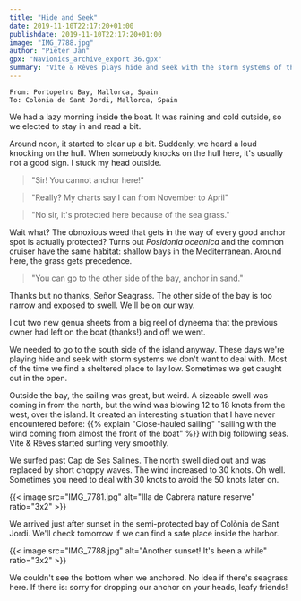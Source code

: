 ```yaml
---
title: "Hide and Seek"
date: 2019-11-10T22:17:20+01:00
publishdate: 2019-11-10T22:17:20+01:00
image: "IMG_7788.jpg"
author: "Pieter Jan"
gpx: "Navionics_archive_export 36.gpx"
summary: "Vite & Rêves plays hide and seek with the storm systems of the western Mediterranean."
---
```


`From: Portopetro Bay, Mallorca, Spain`<br/>
`To: Colònia de Sant Jordi, Mallorca, Spain`

We had a lazy morning inside the boat. It was raining and cold outside, so we elected to stay in and read a bit.

Around noon, it started to clear up a bit. Suddenly, we heard a loud knocking on the hull. When somebody knocks on the hull here, it's usually not a good sign. I stuck my head outside.

> "Sir! You cannot anchor here!"

> "Really? My charts say I can from November to April"

> "No sir, it's protected here because of the sea grass."

Wait what? The obnoxious weed that gets in the way of every good anchor spot is actually protected? Turns out _Posidonia oceanica_ and the common cruiser have the same habitat: shallow bays in the Mediterranean. Around here, the grass gets precedence.

> "You can go to the other side of the bay, anchor in sand."

Thanks but no thanks, Señor Seagrass. The other side of the bay is too narrow and exposed to swell. We'll be on our way.

I cut two new genua sheets from a big reel of dyneema that the previous owner had left on the boat (thanks!) and off we went.

We needed to go to the south side of the island anyway. These days we're playing hide and seek with storm systems we don't want to deal with. Most of the time we find a sheltered place to lay low. Sometimes we get caught out in the open.

Outside the bay, the sailing was great, but weird. A sizeable swell was coming in from the north, but the wind was blowing 12 to 18 knots from the west, over the island. It created an interesting situation that I have never encountered before: {{% explain "Close-hauled sailing" "sailing with the wind coming from almost the front of the boat" %}} with big following seas. Vite & Rêves started surfing very smoothly.

We surfed past Cap de Ses Salines. The north swell died out and was replaced by short choppy waves. The wind increased to 30 knots. Oh well. Sometimes you need to deal with 30 knots to avoid the 50 knots later on.

{{< image src="IMG_7781.jpg" alt="Illa de Cabrera nature reserve" ratio="3x2" >}}

We arrived just after sunset in the semi-protected bay of Colònia de Sant Jordi. We'll check tomorrow if we can find a safe place inside the harbor.

{{< image src="IMG_7788.jpg" alt="Another sunset! It's been a while" ratio="3x2" >}}

We couldn't see the bottom when we anchored. No idea if there's seagrass here. If there is: sorry for dropping our anchor on your heads, leafy friends!
